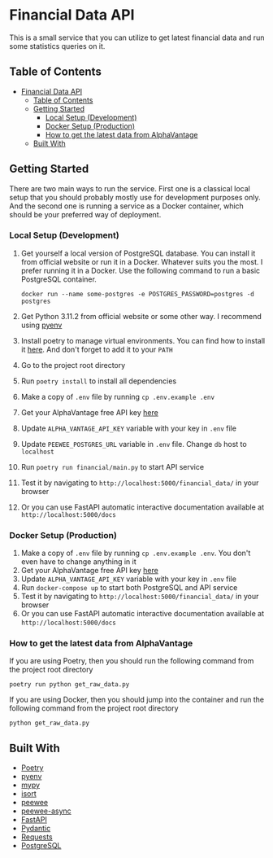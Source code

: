 # Financial Data API

This is a small service that you can utilize to get latest financial data and run some statistics queries on it.

## Table of Contents

- [Financial Data API](#financial-data-api)
  - [Table of Contents](#table-of-contents)
  - [Getting Started](#getting-started)
    - [Local Setup (Development)](#local-setup-development)
    - [Docker Setup (Production)](#docker-setup-production)
    - [How to get the latest data from AlphaVantage](#how-to-get-the-latest-data-from-alphavantage)
  - [Built With](#built-with)

## Getting Started

There are two main ways to run the service. First one is a classical local setup that you should probably mostly use for development purposes only.
And the second one is running a service as a Docker container, which should be your preferred way of deployment.

### Local Setup (Development)

1. Get yourself a local version of PostgreSQL database. You can install it from official website or run it in a Docker. Whatever suits you the most.
   I prefer running it in a Docker. Use the following command to run a basic PostgreSQL container.

   ```commandline
   docker run --name some-postgres -e POSTGRES_PASSWORD=postgres -d postgres
   ```

2. Get Python 3.11.2 from official website or some other way. I recommend using [pyenv](https://github.com/pyenv/pyenv)
3. Install poetry to manage virtual environments. You can find how to install it [here](https://python-poetry.org/docs/#installation).
   And don't forget to add it to your `PATH`
4. Go to the project root directory
5. Run `poetry install` to install all dependencies
6. Make a copy of `.env` file by running `cp .env.example .env`
7. Get your AlphaVantage free API key [here](https://www.alphavantage.co/support/#api-key)
8. Update `ALPHA_VANTAGE_API_KEY` variable with your key in `.env` file
9. Update `PEEWEE_POSTGRES_URL` variable in `.env` file. Change `db` host to `localhost`
10. Run `poetry run financial/main.py` to start API service
11. Test it by navigating to `http://localhost:5000/financial_data/` in your browser
12. Or you can use FastAPI automatic interactive documentation available at `http://localhost:5000/docs`

### Docker Setup (Production)

1. Make a copy of `.env` file by running `cp .env.example .env`. You don't even have to change anything in it
2. Get your AlphaVantage free API key [here](https://www.alphavantage.co/support/#api-key)
3. Update `ALPHA_VANTAGE_API_KEY` variable with your key in `.env` file
4. Run `docker-compose up` to start both PostgreSQL and API service
5. Test it by navigating to `http://localhost:5000/financial_data/` in your browser 
6. Or you can use FastAPI automatic interactive documentation available at `http://localhost:5000/docs`

### How to get the latest data from AlphaVantage

If you are using Poetry, then you should run the following command from the project root directory

```commandline
poetry run python get_raw_data.py
```

If you are using Docker, then you should jump into the container and run the following command from the project root directory 

```commandline
python get_raw_data.py
```

## Built With

- [Poetry](https://python-poetry.org/)
- [pyenv](https://github.com/pyenv/pyenv)
- [mypy](https://mypy-lang.org/)
- [isort](https://pycqa.github.io/isort/)
- [peewee](https://docs.peewee-orm.com/en/latest/)
- [peewee-async](https://peewee-async.readthedocs.io/en/latest/)
- [FastAPI](https://fastapi.tiangolo.com/)
- [Pydantic](https://docs.pydantic.dev/)
- [Requests](https://requests.readthedocs.io/en/latest/)
- [PostgreSQL](https://www.postgresql.org/)
